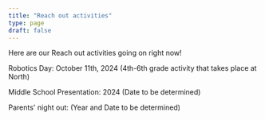 ```yaml
---
title: "Reach out activities"
type: page
draft: false
---
```

Here are our Reach out activities going on right now!

Robotics Day: October 11th, 2024 (4th-6th grade activity that takes place at North)

Middle School Presentation: 2024 (Date to be determined)

Parents' night out: (Year and Date to be determined)

